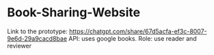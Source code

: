 # Book-Sharing-Website

Link to the prototype: https://chatgpt.com/share/67d5acfa-ef3c-8007-9e6d-29a9cacd8bae
API: uses google books.
Role: use reader and reviewer
